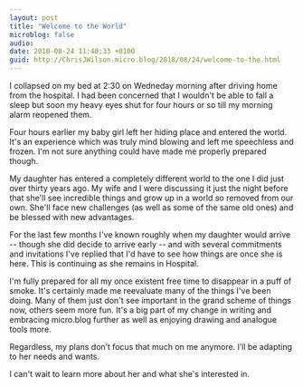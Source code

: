 ```yaml
---
layout: post
title: "Welcome to the World"
microblog: false
audio: 
date: 2018-08-24 11:40:33 +0100
guid: http://ChrisJWilson.micro.blog/2018/08/24/welcome-to-the.html
---
```

I collapsed on my bed at 2:30 on Wedneday morning after driving home from the hospital. I had been concerned that I wouldn't be able to fall a sleep but soon my heavy eyes shut for four hours or so till my morning alarm reopened them. 

Four hours earlier my baby girl left her hiding place and entered the world. It's an experience which was truly mind blowing and left me speechless and frozen. I'm not sure anything could have made me properly prepared though.

My daughter has entered a completely different world to the one I did just over thirty years ago. My wife and I were discussing it just the night before that she'll see incredible things and grow up in a world so removed from our own. She'll face new challenges (as well as some of the same old ones) and be blessed with new advantages. 

For the last few months I've known roughly when my daughter would arrive -- though she did decide to arrive early -- and with several commitments and invitations I've replied that I'd have to see how things are once she is here. This is continuing as she remains in Hospital. 

I'm fully prepared for all my once existent free time to disappear in a puff of smoke. It's certainly made me reevaluate many of the things I've been doing. Many of them just don't see important in the grand scheme of things now, others seem more fun. It's a big part of my change in writing and embracing micro.blog further as well as enjoying drawing and analogue tools more.

Regardless, my plans don’t focus that much on me anymore. I’ll be adapting to her needs and wants. 

I can't wait to learn more about her and what she's interested in. 
